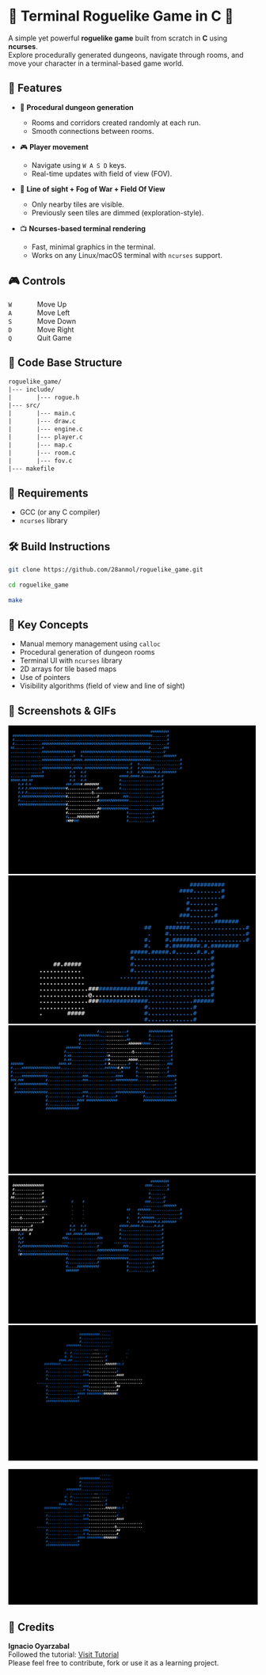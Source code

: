 # :mage: Terminal Roguelike Game in C :mage:


A simple yet powerful **roguelike game** built from scratch in **C** using **ncurses**.  
Explore procedurally generated dungeons, navigate through rooms, and move your character in a terminal-based game world.



## :rocket: Features

- 🧭 **Procedural dungeon generation**  
  - Rooms and corridors created randomly at each run.
  - Smooth connections between rooms.

- 🎮 **Player movement**
  - Navigate using `W A S D` keys.
  - Real-time updates with field of view (FOV).

- 🔦 **Line of sight + Fog of War + Field Of View**
  - Only nearby tiles are visible.
  - Previously seen tiles are dimmed (exploration-style).

- 📺 **Ncurses-based terminal rendering**
  - Fast, minimal graphics in the terminal.
  - Works on any Linux/macOS terminal with `ncurses` support.
 



## 🎮 Controls

`W`  &nbsp;&nbsp;&nbsp;&nbsp;&nbsp;&nbsp;&nbsp;&nbsp;&nbsp;&nbsp;&nbsp;&nbsp;Move Up  
`A`  &nbsp;&nbsp;&nbsp;&nbsp;&nbsp;&nbsp;&nbsp;&nbsp;&nbsp;&nbsp;&nbsp;&nbsp;Move Left  
`S`  &nbsp;&nbsp;&nbsp;&nbsp;&nbsp;&nbsp;&nbsp;&nbsp;&nbsp;&nbsp;&nbsp;&nbsp;Move Down  
`D`  &nbsp;&nbsp;&nbsp;&nbsp;&nbsp;&nbsp;&nbsp;&nbsp;&nbsp;&nbsp;&nbsp;&nbsp;Move Right  
`Q`  &nbsp;&nbsp;&nbsp;&nbsp;&nbsp;&nbsp;&nbsp;&nbsp;&nbsp;&nbsp;&nbsp;&nbsp;Quit Game  




## 📁 Code Base Structure
```
roguelike_game/
|--- include/
|       |--- rogue.h
|--- src/
|       |--- main.c
|       |--- draw.c
|       |--- engine.c
|       |--- player.c
|       |--- map.c
|       |--- room.c
|       |--- fov.c
|--- makefile
```



## 🧰 Requirements

- GCC (or any C compiler)
- `ncurses` library

## 🛠️ Build Instructions

```bash
git clone https://github.com/28anmol/roguelike_game.git
```
```bash
cd roguelike_game
```
```bash
make
```

## 📌 Key Concepts
- Manual memory management using `calloc`
- Procedural generation of dungeon rooms
- Terminal UI with `ncurses` library
- 2D arrays for tile based maps
- Use of pointers
- Visibility algorithms (field of view and line of sight)

## 📸 Screenshots & GIFs

<img src="https://github.com/28anmol/roguelike_game/blob/main/media/rogue_1.png" alt="drawing" width="500" height="300"/> <img src="https://github.com/28anmol/roguelike_game/blob/main/media/rogue2.png" alt="drawing" width="500" height="300"/>
<img src="https://github.com/28anmol/roguelike_game/blob/main/media/rogue_3.png" alt="drawing" width="500" height="300"/> <img src="https://github.com/28anmol/roguelike_game/blob/main/media/rogue_4.png" alt="drawing" width="500" height="300"/>
![Game_Play](https://github.com/28anmol/roguelike_game/blob/main/media/roguelike_game.gif)
<p align="center">
  <img src="https://github.com/28anmol/roguelike_game/blob/main/media/roguelike_game.gif" alt="Your GIF" />
</p>

## 💖 Credits

**Ignacio Oyarzabal**  
Followed the tutorial: [Visit Tutorial](https://dev.to/ignaoya/the-c-roguelike-tutorial-part-0-the-setup-1pfo)  
Please feel free to contribute, fork or use it as a learning project.


